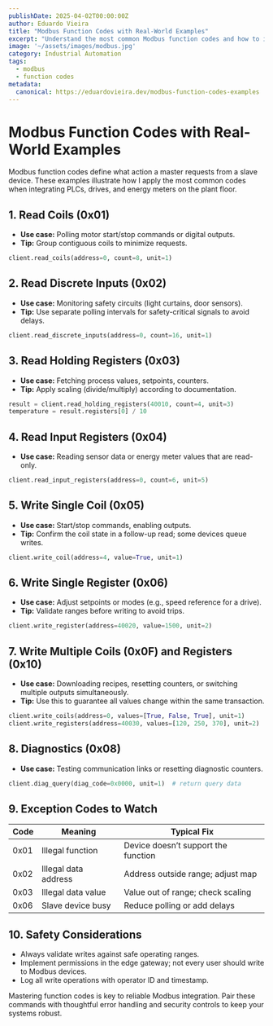 ```yaml
---
publishDate: 2025-04-02T00:00:00Z
author: Eduardo Vieira
title: "Modbus Function Codes with Real-World Examples"
excerpt: "Understand the most common Modbus function codes and how to implement them safely in industrial applications."
image: '~/assets/images/modbus.jpg'
category: Industrial Automation
tags:
  - modbus
  - function codes
metadata:
  canonical: https://eduardovieira.dev/modbus-function-codes-examples
---
```


# Modbus Function Codes with Real-World Examples

Modbus function codes define what action a master requests from a slave device. These examples illustrate how I apply the most common codes when integrating PLCs, drives, and energy meters on the plant floor.

## 1. Read Coils (0x01)

- **Use case:** Polling motor start/stop commands or digital outputs.
- **Tip:** Group contiguous coils to minimize requests.

```python
client.read_coils(address=0, count=8, unit=1)
```

## 2. Read Discrete Inputs (0x02)

- **Use case:** Monitoring safety circuits (light curtains, door sensors).
- **Tip:** Use separate polling intervals for safety-critical signals to avoid delays.

```python
client.read_discrete_inputs(address=0, count=16, unit=1)
```

## 3. Read Holding Registers (0x03)

- **Use case:** Fetching process values, setpoints, counters.
- **Tip:** Apply scaling (divide/multiply) according to documentation.

```python
result = client.read_holding_registers(40010, count=4, unit=3)
temperature = result.registers[0] / 10
```

## 4. Read Input Registers (0x04)

- **Use case:** Reading sensor data or energy meter values that are read-only.

```python
client.read_input_registers(address=0, count=6, unit=5)
```

## 5. Write Single Coil (0x05)

- **Use case:** Start/stop commands, enabling outputs.
- **Tip:** Confirm the coil state in a follow-up read; some devices queue writes.

```python
client.write_coil(address=4, value=True, unit=1)
```

## 6. Write Single Register (0x06)

- **Use case:** Adjust setpoints or modes (e.g., speed reference for a drive).
- **Tip:** Validate ranges before writing to avoid trips.

```python
client.write_register(address=40020, value=1500, unit=2)
```

## 7. Write Multiple Coils (0x0F) and Registers (0x10)

- **Use case:** Downloading recipes, resetting counters, or switching multiple outputs simultaneously.
- **Tip:** Use this to guarantee all values change within the same transaction.

```python
client.write_coils(address=0, values=[True, False, True], unit=1)
client.write_registers(address=40030, values=[120, 250, 370], unit=2)
```

## 8. Diagnostics (0x08)

- **Use case:** Testing communication links or resetting diagnostic counters.

```python
client.diag_query(diag_code=0x0000, unit=1)  # return query data
```

## 9. Exception Codes to Watch

| Code | Meaning | Typical Fix |
| --- | --- | --- |
| 0x01 | Illegal function | Device doesn’t support the function |
| 0x02 | Illegal data address | Address outside range; adjust map |
| 0x03 | Illegal data value | Value out of range; check scaling |
| 0x06 | Slave device busy | Reduce polling or add delays |

## 10. Safety Considerations

- Always validate writes against safe operating ranges.
- Implement permissions in the edge gateway; not every user should write to Modbus devices.
- Log all write operations with operator ID and timestamp.

Mastering function codes is key to reliable Modbus integration. Pair these commands with thoughtful error handling and security controls to keep your systems robust.
